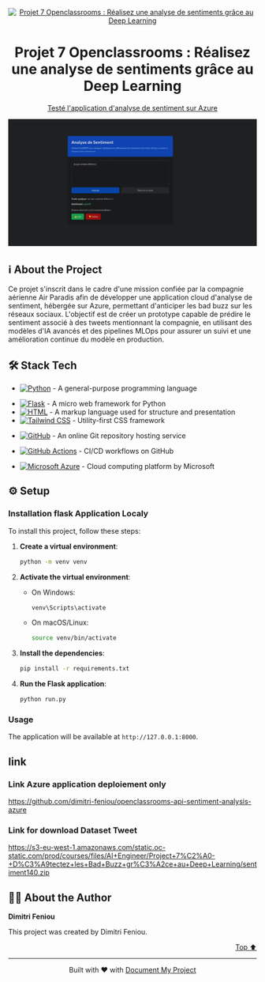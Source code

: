 <a name="readme-top"></a>
<!--
*** Thanks for using Document My Project. (https://github.com/luisvent/document_my_project) 
*** If you have a suggestion that would make this better, please fork  
*** the repo and create a pull request or simply open an issue.
*** Don't forget to give the project a star!
-->


<div align="center">

<a href="" target="_blank" title="Go to  website">
<img width="196px" alt="Projet 7 Openclassrooms : Réalisez une analyse de sentiments grâce au Deep Learning" src="https://upload.wikimedia.org/wikipedia/fr/0/0d/Logo_OpenClassrooms.png">
</a>

# Projet 7 Openclassrooms : Réalisez une analyse de sentiments grâce au Deep Learning

[Testé l'application d'analyse de sentiment sur Azure](https://openclassrooms-sentiment-analysis-api-a9gxgvbfh9cccphs.westeurope-01.azurewebsites.net)

</div>


<!-- LINKS_PLACEHOLDER -->

<p align="center"><img src="https://raw.githubusercontent.com/dimitri-feniou/openclassrooms-projet7-analyse-sentiment/refs/heads/master/screenshot_projet/app_azure.jpg" alt="Main Image"/></p>

<!-- TABLE_CONTENT_PLACEHOLDER -->

## ℹ️ About the Project

Ce projet s'inscrit dans le cadre d'une mission confiée par la compagnie aérienne Air Paradis afin de développer une application cloud d'analyse de sentiment, hébergée sur Azure, permettant d'anticiper les bad buzz sur les réseaux sociaux. L'objectif est de créer un prototype capable de prédire le sentiment associé à des tweets mentionnant la compagnie, en utilisant des modèles d'IA avancés et des pipelines MLOps pour assurer un suivi et une amélioration continue du modèle en production.



## 🛠 Stack Tech
- [![Python][Python-badge]][Python-url] - A general-purpose programming language

[Python-badge]: https://img.shields.io/badge/Python-3776AB?style=for-the-badge&logo=python
[Python-url]: }
- [![Flask][Flask-badge]][Flask-url] - A micro web framework for Python
- [![HTML][HTML-badge]][HTML-url] - A markup language used for structure and presentation
- [![Tailwind CSS][Tailwind CSS-badge]][Tailwind CSS-url] - Utility-first CSS framework

[Tailwind CSS-badge]: https://img.shields.io/badge/Tailwind%20CSS-38B2AC?style=for-the-badge&logo=tailwindcss
[Tailwind CSS-url]: }
[HTML-badge]: https://img.shields.io/badge/HTML-E34F26?style=for-the-badge&logo=html
[HTML-url]: }
[Flask-badge]: https://img.shields.io/badge/Flask-000000?style=for-the-badge&logo=flask
[Flask-url]: }
- [![GitHub][GitHub-badge]][GitHub-url] - An online Git repository hosting service

[GitHub-badge]: https://img.shields.io/badge/GitHub-181717?style=for-the-badge&logo=github
[GitHub-url]: }

- [![GitHub Actions][GitHub Actions-badge]][GitHub Actions-url] - CI/CD workflows on GitHub

[GitHub Actions-badge]: https://img.shields.io/badge/GitHub%20Actions-2088FF?style=for-the-badge&logo=github-actions
[GitHub Actions-url]: }

- [![Microsoft Azure][Microsoft Azure-badge]][Microsoft Azure-url] - Cloud computing platform by Microsoft

[Microsoft Azure-badge]: https://img.shields.io/badge/Microsoft%20Azure-0089D6?style=for-the-badge&logo=azure
[Microsoft Azure-url]: }


## ⚙ ️Setup

### Installation flask Application Localy

To install this project, follow these steps:

1. **Create a virtual environment**:
    ```sh
    python -m venv venv
    ```

2. **Activate the virtual environment**:
    - On Windows:
        ```sh
        venv\Scripts\activate
        ```
    - On macOS/Linux:
        ```sh
        source venv/bin/activate
        ```

3. **Install the dependencies**:
    ```sh
    pip install -r requirements.txt
    ```

4. **Run the Flask application**:
    ```sh
    python run.py
    ```



### Usage

The application will be available at `http://127.0.0.1:8000`.


## link
### Link Azure application deploiement only 

https://github.com/dimitri-feniou/openclassrooms-api-sentiment-analysis-azure

### Link for download Dataset Tweet 
https://s3-eu-west-1.amazonaws.com/static.oc-static.com/prod/courses/files/AI+Engineer/Project+7%C2%A0-+D%C3%A9tectez+les+Bad+Buzz+gr%C3%A2ce+au+Deep+Learning/sentiment140.zip

## 👨🏻‍ About the Author

**Dimitri Feniou**

This project was created by Dimitri Feniou. 


<p align="right"><a href="#readme-top">Top ⬆️</a></p>

---
 <div align="center">Built with ❤️ with <a href="https://github.com/luisvent/document_my_project">Document My Project</a></div>

